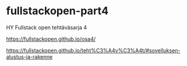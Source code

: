 # fullstackopen-part4
HY Fullstack open tehtäväsarja 4

https://fullstackopen.github.io/osa4/

https://fullstackopen.github.io/teht%C3%A4v%C3%A4t/#sovelluksen-alustus-ja-rakenne

